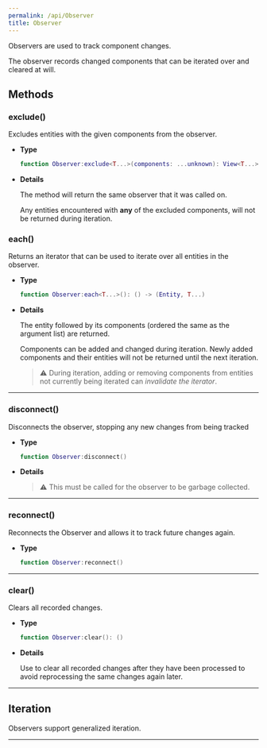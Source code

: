 ```yaml
---
permalink: /api/Observer
title: Observer
---
```


Observers are used to track component changes.

The observer records changed components that can be iterated over and cleared at will.

## Methods

### exclude()

Excludes entities with the given components from the observer.

- **Type**

    ```lua
    function Observer:exclude<T...>(components: ...unknown): View<T...>
    ```

- **Details**

    The method will return the same observer that it was called on.

    Any entities encountered with **any** of the excluded components, will not be returned during iteration.

### each()

Returns an iterator that can be used to iterate over all entities in the observer.

- **Type**

    ```lua
    function Observer:each<T...>(): () -> (Entity, T...)
    ```

- **Details**

    The entity followed by its components (ordered the same as the argument list) are returned.

    Components can be added and changed during iteration. Newly added components and their entities will not be returned until the next iteration.

    > ⚠️ During iteration, adding or removing components from entities not currently being iterated can *invalidate the iterator*.

---

### disconnect()

Disconnects the observer, stopping any new changes from being tracked

- **Type**

    ```lua
    function Observer:disconnect()
    ```

- **Details**

    > ⚠️ This must be called for the observer to be garbage collected.

---

### reconnect()

Reconnects the Observer and allows it to track future changes again.

- **Type**

    ```lua
    function Observer:reconnect()
    ```

---

### clear()

Clears all recorded changes.

- **Type**

    ```lua
    function Observer:clear(): ()
    ```

- **Details**

    Use to clear all recorded changes after they have been processed to avoid reprocessing the same changes again later.

---

## Iteration

Observers support generalized iteration.

---
